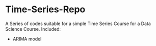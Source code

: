 # Time-Series-Repo
A Series of codes suitable for a simple Time Series Course for a Data Science Course. Included: 
* ARIMA model 
